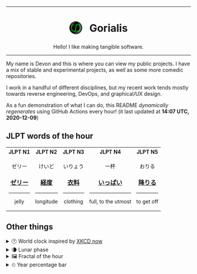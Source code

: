 ***

<h1 align="center">
<sub>
    <img src="readme/resources/avatar.png" height="36">
</sub>
&nbsp;
Gorialis
</h1>
<p align="center">
Hello! I like making tangible software.
</p>

***

My name is Devon and this is where you can view my public projects. I have a mix of stable and experimental projects, as well as some more comedic repositories.

I work in a handful of different disciplines, but my recent work tends mostly towards reverse engineering, DevOps, and graphical/UX design.

As a fun demonstration of what I can do, this README *dynamically regenerates* using GitHub Actions every hour! (it last updated at **14:07 UTC, 2020-12-09**)

<h2>JLPT words of the hour</h2>
<table>
    <tr>
        <th>JLPT N1</th>
        <th>JLPT N2</th>
        <th>JLPT N3</th>
        <th>JLPT N4</th>
        <th>JLPT N5</th>
    </tr>
    <tr>
        <td>
            <p align="center">ゼリー</p>
            <h3 align="center"><b><a href="https://jisho.org/search/%E3%82%BC%E3%83%AA%E3%83%BC">ゼリー</a></b></h3>
            <hr>
            <p align="center">jelly</p>
        </td>
        <td>
            <p align="center">けいど</p>
            <h3 align="center"><b><a href="https://jisho.org/search/%E7%B5%8C%E5%BA%A6">経度</a></b></h3>
            <hr>
            <p align="center">longitude</p>
        </td>
        <td>
            <p align="center">いりょう</p>
            <h3 align="center"><b><a href="https://jisho.org/search/%E8%A1%A3%E6%96%99">衣料</a></b></h3>
            <hr>
            <p align="center">clothing</p>
        </td>
        <td>
            <p align="center">一杯</p>
            <h3 align="center"><b><a href="https://jisho.org/search/%E3%81%84%E3%81%A3%E3%81%B1%E3%81%84">いっぱい</a></b></h3>
            <hr>
            <p align="center">full,<wbr> to the utmost</p>
        </td>
        <td>
            <p align="center">おりる</p>
            <h3 align="center"><b><a href="https://jisho.org/search/%E9%99%8D%E3%82%8A%E3%82%8B">降りる</a></b></h3>
            <hr>
            <p align="center">to get off</p>
        </td>
    </tr>
</table>

<h2>Other things</h2>
<details>
<summary>🕑  World clock inspired by <a href="https://xkcd.com/now">XKCD now</a></summary>

> <img src="generated/now.png" width="512">

</details>
<details>
<summary>🌘 Lunar phase</summary>

The moon is approximately 84.81% through its phase (Waning Crescent).

</details>
<details>
<summary>&#x1f5bc; Fractal of the hour</summary>

> <img src="generated/fractal.png" width="512">

</details>
<details>
<summary>&#x23f2; Year percentage bar</summary>
<pre><code>2020 [██████████████████▁▁] 93.88%</code></pre>
</details>

